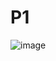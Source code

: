 # P1
![image](https://user-images.githubusercontent.com/103619814/163441362-55d52d2f-a513-4ebc-becc-9c78ec4a89f9.png)
